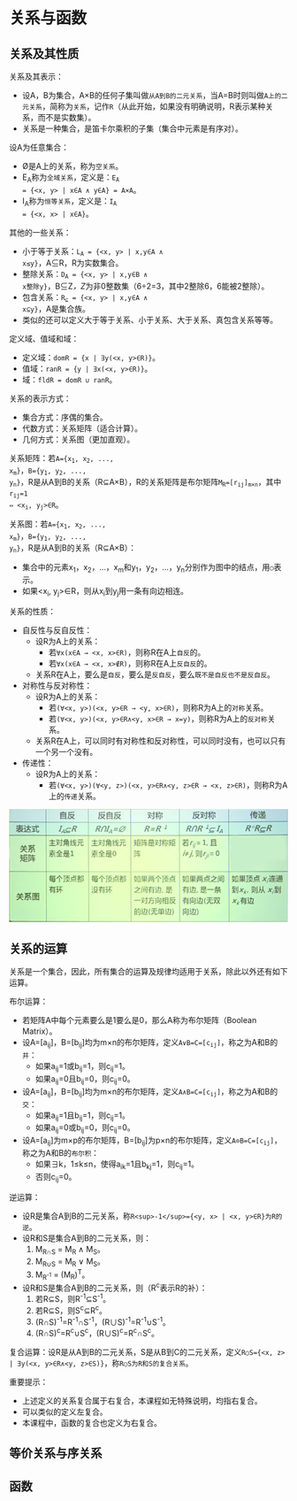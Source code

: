 # 关系与函数

## 关系及其性质

关系及其表示：

*   设A，B为集合，A×B的任何子集叫做`从A到B的二元关系`，当A=B时则叫做`A上的二元关系`，简称为`关系`，记作`R`（从此开始，如果没有明确说明，R表示某种关系，而不是实数集）。
*   关系是一种集合，是笛卡尔乘积的子集（集合中元素是有序对）。

设A为任意集合：

*   Ø是A上的关系，称为`空关系`。
*   E<sub>A</sub>称为`全域关系`，定义是：<code>E<sub>A</sub> = {<x, y> | x∈A ∧ y∈A} = A×A</code>。
*   I<sub>A</sub>称为`恒等关系`，定义是：<code>I<sub>A</sub> = {<x, x> | x∈A}</code>。

其他的一些关系：

*   小于等于关系：<code>L<sub>A</sub> = {<x, y> | x,y∈A ∧ x≤y}</code>，A⊆R，R为实数集合。
*   整除关系：<code>D<sub>A</sub> = {<x, y> | x,y∈B ∧ x整除y}</code>，B⊆Z<sup>*</sup>，Z<sup>*</sup>为非0整数集（6÷2=3，其中2整除6，6能被2整除）。
*   包含关系：<code>R<sub>⊆</sub> = {<x, y> | x,y∈A ∧ x⊆y}</code>，A是集合族。
*   类似的还可以定义大于等于关系、小于关系、大于关系、真包含关系等等。

定义域、值域和域：

*   定义域：`domR = {x | ∃y(<x, y>∈R)}`。
*   值域：`ranR = {y | ∃x(<x, y>∈R)}`。
*   域：`fldR = domR ∪ ranR`。

关系的表示方式：

*   集合方式：序偶的集合。
*   代数方式：关系矩阵（适合计算）。
*   几何方式：关系图（更加直观）。

关系矩阵：若<code>A={x<sub>1</sub>, x<sub>2</sub>, ..., x<sub>m</sub>}</code>，<code>B={y<sub>1</sub>, y<sub>2</sub>, ..., y<sub>n</sub>}</code>，R是从A到B的关系（R⊆A×B），R的关系矩阵是布尔矩阵<code>M<sub>R</sub>=[r<sub>ij</sub>]<sub>m×n</sub></code>，其中<code>r<sub>ij</sub>=1 ⇔ <x<sub>i</sub>, y<sub>j</sub>>∈R</code>。

关系图：若<code>A={x<sub>1</sub>, x<sub>2</sub>, ..., x<sub>m</sub>}</code>，<code>B={y<sub>1</sub>, y<sub>2</sub>, ..., y<sub>n</sub>}</code>，R是从A到B的关系（R⊆A×B）：

*   集合中的元素x<sub>1</sub>，x<sub>2</sub>，...，x<sub>m</sub>和y<sub>1</sub>，y<sub>2</sub>，...，y<sub>n</sub>分别作为图中的结点，用`○`表示。
*   如果<x<sub>i</sub>, y<sub>j</sub>>∈R，则从x<sub>i</sub>到y<sub>j</sub>用一条有向边相连。

关系的性质：

*   自反性与反自反性：
    *   设R为A上的关系：
        *   若`∀x(x∈A → <x, x>∈R)`，则称R在A上`自反`的。
        *   若`∀x(x∈A → <x, x>∉R)`，则称R在A上`反自反`的。
    *   关系R在A上，要么是`自反`，要么是`反自反`，要么`既不是自反也不是反自反`。
*   对称性与反对称性：
    *   设R为A上的关系：
        *   若`(∀<x, y>)(<x, y>∈R → <y, x>∈R)`，则称R为A上的`对称`关系。
        *   若`(∀<x, y>)(<x, y>∈R∧<y, x>∈R → x=y)`，则称R为A上的`反对称`关系。
    *   关系R在A上，可以同时有对称性和反对称性，可以同时没有，也可以只有一个另一个没有。
*   传递性：
    *   设R为A上的关系：
        *   若`(∀<x, y>)(∀<y, z>)(<x, y>∈R∧<y, z>∈R → <x, z>∈R)`，则称R为A上的`传递`关系。

![关系的性质](resources/relation_properties.png)

## 关系的运算

关系是一个集合，因此，所有集合的运算及规律均适用于关系，除此以外还有如下运算。

布尔运算：

*   若矩阵A中每个元素要么是1要么是0，那么A称为布尔矩阵（Boolean Matrix）。
*   设A=[a<sub>ij</sub>]，B=[b<sub>ij</sub>]均为m×n的布尔矩阵，定义<code>A∨B=C=[c<sub>ij</sub>]</code>，称之为A和B的`并`：
    *   如果a<sub>ij</sub>=1或b<sub>ij</sub>=1，则c<sub>ij</sub>=1。
    *   如果a<sub>ij</sub>=0且b<sub>ij</sub>=0，则c<sub>ij</sub>=0。
*   设A=[a<sub>ij</sub>]，B=[b<sub>ij</sub>]均为m×n的布尔矩阵，定义<code>A∧B=C=[c<sub>ij</sub>]</code>，称之为A和B的`交`：
    *   如果a<sub>ij</sub>=1且b<sub>ij</sub>=1，则c<sub>ij</sub>=1。
    *   如果a<sub>ij</sub>=0或b<sub>ij</sub>=0，则c<sub>ij</sub>=0。
*   设A=[a<sub>ij</sub>]为m×p的布尔矩阵，B=[b<sub>ij</sub>]为p×n的布尔矩阵，定义<code>A⊙B=C=[c<sub>ij</sub>]</code>，称之为A和B的`布尔积`：
    *   如果∃k，1≤k≤n，使得a<sub>ik</sub>=1且b<sub>kj</sub>=1，则c<sub>ij</sub>=1。
    *   否则c<sub>ij</sub>=0。

逆运算：

*   设R是集合A到B的二元关系，称`R<sup>-1</sup>={<y, x> | <x, y>∈R}为R的逆`。
*   设R和S是集合A到B的二元关系，则：
    1.  M<sub>R∩S</sub> = M<sub>R</sub> ∧ M<sub>S</sub>。
    2.  M<sub>R∪S</sub> = M<sub>R</sub> ∨ M<sub>S</sub>。
    3.  M<sub>R<sup>-1</sup></sub> = (M<sub>R</sub>)<sup>T</sup>。
*   设R和S是集合A到B的二元关系，则（R<sup>c</sup>表示R的补）：
    1.  若R⊆S，则R<sup>-1</sup>⊆S<sup>-1</sup>。
    2.  若R⊆S，则S<sup>c</sup>⊆R<sup>c</sup>。
    3.  (R∩S)<sup>-1</sup>=R<sup>-1</sup>∩S<sup>-1</sup>，(R∪S)<sup>-1</sup>=R<sup>-1</sup>∪S<sup>-1</sup>。
    4.  (R∩S)<sup>c</sup>=R<sup>c</sup>∪S<sup>c</sup>，(R∪S)<sup>c</sup>=R<sup>c</sup>∩S<sup>c</sup>。

复合运算：设R是从A到B的二元关系，S是从B到C的二元关系，定义`R○S={<x, z> | ∃y(<x, y>∈R∧<y, z>∈S)}`，称`R○S为R和S的复合关系`。

重要提示：

*   上述定义的关系复合属于右复合，本课程如无特殊说明，均指右复合。
*   可以类似的定义左复合。
*   本课程中，函数的复合也定义为右复合。

## 等价关系与序关系

## 函数
